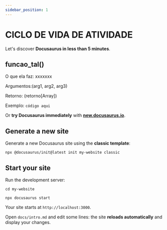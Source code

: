 ```yaml
---
sidebar_position: 1
---
```


# CICLO DE VIDA DE ATIVIDADE

Let's discover **Docusaurus in less than 5 minutes**.

## funcao_tal()

O que ela faz: xxxxxxx

Argumentos:(arg1, arg2, arg3)

Retorno: (retorno[Array])

Exemplo: ```código aqui```

Or **try Docusaurus immediately** with **[new.docusaurus.io](https://new.docusaurus.io)**.

## Generate a new site

Generate a new Docusaurus site using the **classic template**:

```shell
npx @docusaurus/init@latest init my-website classic
```

## Start your site

Run the development server:

```shell
cd my-website

npx docusaurus start
```

Your site starts at `http://localhost:3000`.

Open `docs/intro.md` and edit some lines: the site **reloads automatically** and display your changes.
